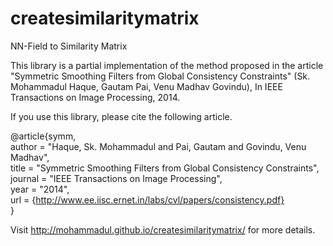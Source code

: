 createsimilaritymatrix
======================

NN-Field to Similarity Matrix

This library is a partial implementation of the method proposed in the article "Symmetric Smoothing Filters from Global Consistency Constraints" (Sk. Mohammadul Haque, Gautam Pai, Venu Madhav Govindu), In IEEE Transactions on Image Processing, 2014.


If you use this library, please cite the following article.

> 
@article{symm,  
 author  = "Haque, Sk. Mohammadul and Pai, Gautam and Govindu, Venu Madhav",  
 title   = "Symmetric Smoothing Filters from Global Consistency Constraints",  
 journal = "IEEE Transactions on Image Processing",  
 year    = "2014",  
 url = {http://www.ee.iisc.ernet.in/labs/cvl/papers/consistency.pdf}  
}   
>


Visit http://mohammadul.github.io/createsimilaritymatrix/ for more details.
